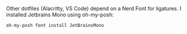 Other dotfiles (Alacritty, VS Code) depend on a Nerd Font for ligatures.  I installed Jetbrains Mono using oh-my-posh:
```
oh-my-posh font install JetBrainsMono
```
